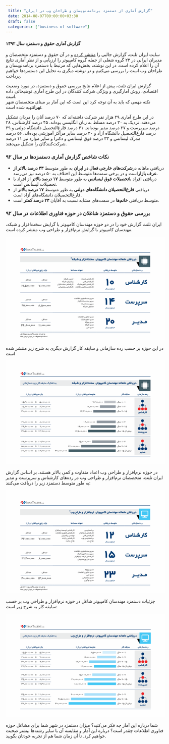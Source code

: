 ```yaml
---
 title: "گزارش آماری از دستمزد برنامه‌نویسان و طراحان وب در ایران" 
 date: 2014-08-07T00:00:00+03:30
 draft: false 
 categories: ["business of software"]
---
```



#### گزارش آماری حقوق و دستمزد سال ۱۳۹۲
 

سایت ایران تلنت، گزارش جالبی را [منتشر کرده](http://www.irantalent.com/home/IranTalent-published-the-first-salary-report-1392-Article-7.html) و در آن حقوق و دستمزد متخصصان و مدیران ایرانی در ۲۳ گروه شغلی از جمله گروه کامپیوتر را ارزیابی و از نظر آماری نتایج آن را اعلام کرده است. در این نوشته، بخش‌هایی که مرتبط با دستمزد برنامه‌نویسان و طراحان وب است را بررسی می‌کنیم و در نوشته دیگری به تحلیل این دستمزدها خواهیم پرداخت.
 

گزارش ایران تلنت، پیش از اعلام نتایج بررسی حقوق و دستمزد، در مورد وضعیت اقتصادی، روش آمارگیری و ویژگی شرکت کنندگان در این طرح آماری توضیحاتی داده است.  
نکته مهمی که باید به آن توجه کرد این است که این آمار بر مبنای متخصصان شهر **تهران**تهیه شده است.



در این طرح آماری ۲۹ هزار نفر شرکت داشته‌اند که ۷۰ درصد آنان را مردان تشکیل می‌دهند. نزدیک به ۳۰ درصد مسلط به زبان انگلیسی بوه‌اند. ۴۵ درصد کارشناس، ۲۸ درصد سرپرست و ۲۷ درصد مدیر بوده‌اند. ۴۱ درصد فارغ‌التحصیل دانشگاه دولتی و ۳۹ درصد فارغ‌التحصیل دانشگاه آزاد و ۲۰ درصد سایر مراکز آموزشی بوده‌اند. ۵۶ درصد مدرک لیسانس و ۳۳ درصد فوق لیسانس و دکترا و سایر موارد نیز ۱۱ درصد شرکت‌کنندگان را تشکیل می‌دهند.



### نکات شاخص گزارش آماری دستمزدها در سال ۹۲






- دریافتی ماهانه در**شرکت‌های خارجی فعال در ایران** به طور متوسط **۳۳ درصد بالاتر از عرف بازار**است و در برخی سمت‌ها متوسط این اختلاف به ۵۰ درصد نیز می‌رسد.
- دریافتی افراد با**تحصیلات فوق لیسانس** به طور متوسط **۱۷ درصد بالاتر** از افراد با تحصیلات لیسانس است.
- دریافتی **فارغ‌التحصیلان دانشگاه‌های دولتی** به طور متوسط **۱۷ درصد بالاتر** از فارغ‌التحصیلان دانشگاه‌های آزاد است.
- متوسط دریافتی **خانم‌ها** در سمت‌های مشابه نسبت به آقایان **۲۳ درصد کمتر** است.







### بررسی حقوق و دستمزد شاغلان در حوزه فناوری اطلاعات در سال ۹۲



ایران تلنت گزارش خود را در دو حوزه مهندسان کامپیوتر با گرایش سخت‌افزار و شبکه، مهندسان کامپیوتر با گرایش نرم‌افزار و طراحی وب منتشر کرده است.   


![](/oldimg/1_hardware_salaray.png)

در این حوزه بر حسب رده سازمانی و سابقه کار گزارش دیگری به شرح زیر منتشر شده است  

![](/oldimg/1_hardware_salaray2.png)

در حوزه نرم‌افزار و طراحی وب اعداد متفاوت و کمی بالاتر هستند. بر اساس گزارش ایران تلنت، متخصصان نرم‌افزار و طراحی وب در رده‌های کارشناس و سرپرست و مدیر به طور متوسط دستمزد زیر را دریافت می‌کنند:

![](/oldimg/software_salary.png)

جزئیات دستمزد مهندسان کامپیوتر شاغل در حوزه نرم‌افزار و طراحی وب بر حسب سابقه کار به شرح زیر است:


![](/oldimg/software_salary2.png)



شما درباره این آمار چه فکر می‌کنید؟ میزان دستمزد در شهر شما برای مشاغل حوزه فناوری اطلاعات چقدر است؟ درباره این آمار و مقایسه آن با سایر رشته‌ها بیشتر صحبت خواهیم کرد. تا آن زمان شما هم از تجربه خودتان بگویید.

